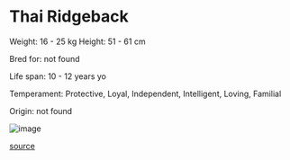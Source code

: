 # Thai Ridgeback

Weight: 16 - 25 kg
Height: 51 - 61 cm

Bred for: not found 

Life span: 10 - 12 years yo

Temperament: Protective, Loyal, Independent, Intelligent, Loving, Familial

Origin: not found

![image](https://cdn2.thedogapi.com/images/zv89hR-O8.jpg)

[source](https://api.thedogapi.com/v1/breeds/243)
